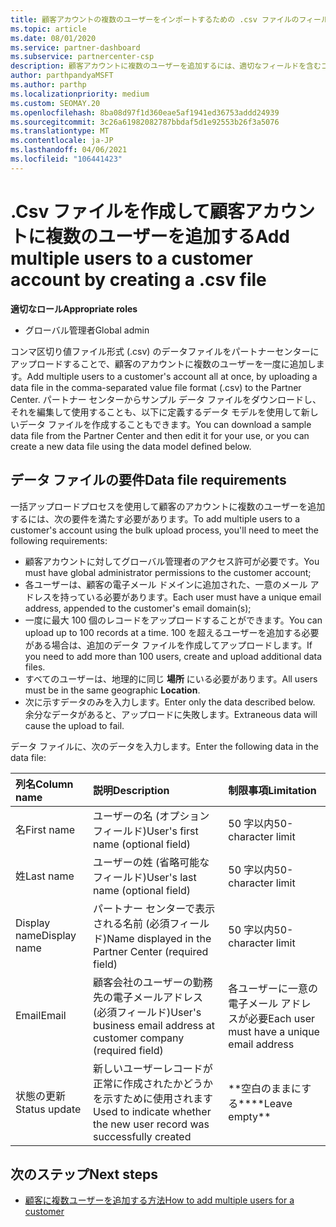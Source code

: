 ```yaml
---
title: 顧客アカウントの複数のユーザーをインポートするための .csv ファイルのフィールド
ms.topic: article
ms.date: 08/01/2020
ms.service: partner-dashboard
ms.subservice: partnercenter-csp
description: 顧客アカウントに複数のユーザーを追加するには、適切なフィールドを含むコンマ区切り値 (.csv) ファイルを作成します。
author: parthpandyaMSFT
ms.author: parthp
ms.localizationpriority: medium
ms.custom: SEOMAY.20
ms.openlocfilehash: 8ba08d97f1d360eae5af1941ed36753addd24939
ms.sourcegitcommit: 3c26a61982082787bbdaf5d1e92553b26f3a5076
ms.translationtype: MT
ms.contentlocale: ja-JP
ms.lasthandoff: 04/06/2021
ms.locfileid: "106441423"
---
```

# <a name="add-multiple-users-to-a-customer-account-by-creating-a-csv-file"></a><span data-ttu-id="5108c-103">.Csv ファイルを作成して顧客アカウントに複数のユーザーを追加する</span><span class="sxs-lookup"><span data-stu-id="5108c-103">Add multiple users to a customer account by creating a .csv file</span></span>

<span data-ttu-id="5108c-104">**適切なロール**</span><span class="sxs-lookup"><span data-stu-id="5108c-104">**Appropriate roles**</span></span>

- <span data-ttu-id="5108c-105">グローバル管理者</span><span class="sxs-lookup"><span data-stu-id="5108c-105">Global admin</span></span>

<span data-ttu-id="5108c-106">コンマ区切り値ファイル形式 (.csv) のデータファイルをパートナーセンターにアップロードすることで、顧客のアカウントに複数のユーザーを一度に追加します。</span><span class="sxs-lookup"><span data-stu-id="5108c-106">Add multiple users to a customer's account all at once, by uploading a data file in the comma-separated value file format (.csv) to the Partner Center.</span></span> <span data-ttu-id="5108c-107">パートナー センターからサンプル データ ファイルをダウンロードし、それを編集して使用することも、以下に定義するデータ モデルを使用して新しいデータ ファイルを作成することもできます。</span><span class="sxs-lookup"><span data-stu-id="5108c-107">You can download a sample data file from the Partner Center and then edit it for your use, or you can create a new data file using the data model defined below.</span></span>

## <a name="data-file-requirements"></a><a href="" id="creatingtheimportcsvfile"></a><span data-ttu-id="5108c-108">データ ファイルの要件</span><span class="sxs-lookup"><span data-stu-id="5108c-108">Data file requirements</span></span>

<span data-ttu-id="5108c-109">一括アップロードプロセスを使用して顧客のアカウントに複数のユーザーを追加するには、次の要件を満たす必要があります。</span><span class="sxs-lookup"><span data-stu-id="5108c-109">To add multiple users to a customer's account using the bulk upload process, you'll need to meet the following requirements:</span></span>

- <span data-ttu-id="5108c-110">顧客アカウントに対してグローバル管理者のアクセス許可が必要です。</span><span class="sxs-lookup"><span data-stu-id="5108c-110">You must have global administrator permissions to the customer account;</span></span>
- <span data-ttu-id="5108c-111">各ユーザーは、顧客の電子メール ドメインに追加された、一意のメール アドレスを持っている必要があります。</span><span class="sxs-lookup"><span data-stu-id="5108c-111">Each user must have a unique email address, appended to the customer's email domain(s);</span></span>
- <span data-ttu-id="5108c-112">一度に最大 100 個のレコードをアップロードすることができます。</span><span class="sxs-lookup"><span data-stu-id="5108c-112">You can upload up to 100 records at a time.</span></span> <span data-ttu-id="5108c-113">100 を超えるユーザーを追加する必要がある場合は、追加のデータ ファイルを作成してアップロードします。</span><span class="sxs-lookup"><span data-stu-id="5108c-113">If you need to add more than 100 users, create and upload additional data files.</span></span>
- <span data-ttu-id="5108c-114">すべてのユーザーは、地理的に同じ **場所** にいる必要があります。</span><span class="sxs-lookup"><span data-stu-id="5108c-114">All users must be in the same geographic **Location**.</span></span>
- <span data-ttu-id="5108c-115">次に示すデータのみを入力します。</span><span class="sxs-lookup"><span data-stu-id="5108c-115">Enter only the data described below.</span></span> <span data-ttu-id="5108c-116">余分なデータがあると、アップロードに失敗します。</span><span class="sxs-lookup"><span data-stu-id="5108c-116">Extraneous data will cause the upload to fail.</span></span>

<span data-ttu-id="5108c-117">データ ファイルに、次のデータを入力します。</span><span class="sxs-lookup"><span data-stu-id="5108c-117">Enter the following data in the data file:</span></span>

| <span data-ttu-id="5108c-118">**列名**</span><span class="sxs-lookup"><span data-stu-id="5108c-118">**Column name**</span></span> | <span data-ttu-id="5108c-119">**説明**</span><span class="sxs-lookup"><span data-stu-id="5108c-119">**Description**</span></span>  | <span data-ttu-id="5108c-120">**制限事項**</span><span class="sxs-lookup"><span data-stu-id="5108c-120">**Limitation**</span></span>  |
|:-------- |:------  |:----- |
| <span data-ttu-id="5108c-121">名</span><span class="sxs-lookup"><span data-stu-id="5108c-121">First name</span></span>  | <span data-ttu-id="5108c-122">ユーザーの名 (オプションフィールド)</span><span class="sxs-lookup"><span data-stu-id="5108c-122">User's first name (optional field)</span></span>  | <span data-ttu-id="5108c-123">50 字以内</span><span class="sxs-lookup"><span data-stu-id="5108c-123">50-character limit</span></span>  |
| <span data-ttu-id="5108c-124">姓</span><span class="sxs-lookup"><span data-stu-id="5108c-124">Last name</span></span>  | <span data-ttu-id="5108c-125">ユーザーの姓 (省略可能なフィールド)</span><span class="sxs-lookup"><span data-stu-id="5108c-125">User's last name (optional field)</span></span>  | <span data-ttu-id="5108c-126">50 字以内</span><span class="sxs-lookup"><span data-stu-id="5108c-126">50-character limit</span></span>  |
| <span data-ttu-id="5108c-127">Display name</span><span class="sxs-lookup"><span data-stu-id="5108c-127">Display name</span></span>    | <span data-ttu-id="5108c-128">パートナー センターで表示される名前 (必須フィールド)</span><span class="sxs-lookup"><span data-stu-id="5108c-128">Name displayed in the Partner Center (required field)</span></span>                            | <span data-ttu-id="5108c-129">50 字以内</span><span class="sxs-lookup"><span data-stu-id="5108c-129">50-character limit</span></span>                         |
| <span data-ttu-id="5108c-130">Email</span><span class="sxs-lookup"><span data-stu-id="5108c-130">Email</span></span>   | <span data-ttu-id="5108c-131">顧客会社のユーザーの勤務先の電子メールアドレス (必須フィールド)</span><span class="sxs-lookup"><span data-stu-id="5108c-131">User's business email address at customer company (required field)</span></span>           | <span data-ttu-id="5108c-132">各ユーザーに一意の電子メール アドレスが必要</span><span class="sxs-lookup"><span data-stu-id="5108c-132">Each user must have a unique email address</span></span> |
| <span data-ttu-id="5108c-133">状態の更新</span><span class="sxs-lookup"><span data-stu-id="5108c-133">Status update</span></span>   | <span data-ttu-id="5108c-134">新しいユーザーレコードが正常に作成されたかどうかを示すために使用されます</span><span class="sxs-lookup"><span data-stu-id="5108c-134">Used to indicate whether the new user record was successfully created</span></span> | <span data-ttu-id="5108c-135">\*\*空白のままにする\*\*</span><span class="sxs-lookup"><span data-stu-id="5108c-135">\*\*Leave empty\*\*</span></span>                        |

## <a name="next-steps"></a><span data-ttu-id="5108c-136">次のステップ</span><span class="sxs-lookup"><span data-stu-id="5108c-136">Next steps</span></span>

- [<span data-ttu-id="5108c-137">顧客に複数ユーザーを追加する方法</span><span class="sxs-lookup"><span data-stu-id="5108c-137">How to add multiple users for a customer</span></span>](adding-multiple-users-to-a-customer-account.md)